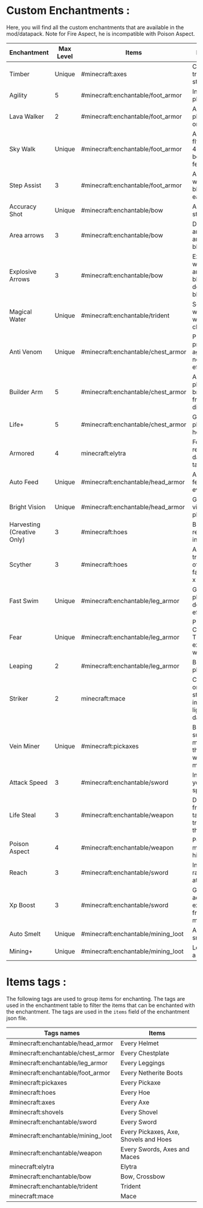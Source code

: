 # Custom Enchantments :
Here, you will find all the custom enchantments that are available in the mod/datapack. 
Note for Fire Aspect, he is incompatible with Poison Aspect.

| Enchantment                | Max Level | Items                                    | Description                                                        | Min Cost Base            | Incompatibilities                        |
|----------------------------|-----------|------------------------------------------|--------------------------------------------------------------------|--------------------------|------------------------------------------|
| Timber                     | Unique    | #minecraft:axes                          | Cut down a tree with one strike.                                   | 15                       | None                                     |
| Agility                    | 5         | #minecraft:enchantable/foot_armor        | Increases player speed.                                            | 1                        | None                                     |
| Lava Walker                | 2         | #minecraft:enchantable/foot_armor        | Allows the player to walk on lava.                                 | Nether Chest Loot        | Step Assist, Sky Walk                    |
| Sky Walk                   | Unique    | #minecraft:enchantable/foot_armor        | Allows you to fly if there is a 4 blocks gap below your feet.      | 25                       | Lava Walker, Step Assist                 |
| Step Assist                | 3         | #minecraft:enchantable/foot_armor        | Allows you to walk up blocks more easily.                          | Ancient City Chest       | Lava Walker, Sky Walk                    |
| Accuracy Shot              | Unique    | #minecraft:enchantable/bow               | Arrows fly straight.                                               | 20                       | None                                     |
| Area arrows                | 3         | #minecraft:enchantable/bow               | Damage in area when the arrow hits a block.                        | Random Loots, Mobs       | Explosive Arrow                          |
| Explosive Arrows           | 3         | #minecraft:enchantable/bow               | Explodes when the arrow hits a block, and destroys blocks.         | Random Loots, Mobs       | Area Arrow                               |
| Magical Water              | Unique    | #minecraft:enchantable/trident           | Set block to waterlogged with the left click.                      | 15                       | None                                     |
| Anti Venom                 | Unique    | #minecraft:enchantable/chest_armor       | Provides protection against negative effects.                      | Double trading villager  | None                                     |
| Builder Arm                | 5         | #minecraft:enchantable/chest_armor       | Allows you to place and break blocks from a longer distance.       | Double trading villager  | None                                     |
| Life+                      | 5         | #minecraft:enchantable/chest_armor       | Gives the player extra hearts.                                     | 9                        | None                                     |
| Armored                    | 4         | minecraft:elytra                         | For elytra, reduce the damage taken.                               | End City chests          | None                                     |
| Auto Feed                  | Unique    | #minecraft:enchantable/head_armor        | Automatically feeds you every minute.                              | Trading                  | None                                     |
| Bright Vision              | Unique    | #minecraft:enchantable/head_armor        | Gives night vision to the player.                                  | 12                       | None                                     |
| Harvesting (Creative Only) | 3         | #minecraft:hoes                          | Breaks and replants crops in area.                                 | Creative Inventory       | None                                     |
| Scyther                    | 3         | #minecraft:hoes                          | Allows transformation of dirt to farmland over x by z surface.     | 12                       | None                                     |
| Fast Swim                  | Unique    | #minecraft:enchantable/leg_armor         | Grants the player a dolphin Grace effect.                          | Deep Ocean Monument      | None                                     |
| Fear                       | Unique    | #minecraft:enchantable/leg_armor         | Prevents Creeper and TNT explosions when applied.                  | 15                       | None                                     |
| Leaping                    | 2         | #minecraft:enchantable/leg_armor         | Boosts the player.                                                 | 15                       | None                                     |
| Striker                    | 2         | minecraft:mace                           | Calls thunder on hit if stormy; immune to lightning damage.        | Trial chamber (Hard)     | None                                     |
| Vein Miner                 | Unique    | #minecraft:pickaxes                      | Breaks all surrounding minerals of the same type when one is mined.| Villager Trades          | Mining+                                  |
| Attack Speed               | 3         | #minecraft:enchantable/sword             | Increases your attack speed.                                       | 8                        | Reach                                    |
| Life Steal                 | 3         | #minecraft:enchantable/weapon            | Drains health from the target and transfers it to the player.      | 5                        | None                                     |
| Poison Aspect              | 4         | #minecraft:enchantable/weapon            | Poisons the mob upon hitting it.                                   | 15                       | Fire Aspect                              |
| Reach                      | 3         | #minecraft:enchantable/sword             | Increases the range of your attack.                                | Villager Trades          | Attack Speed                             |
| Xp Boost                   | 3         | #minecraft:enchantable/sword             | Gain additional experience from killing mobs.                      | 5                        | None                                     |
| Auto Smelt                 | Unique    | #minecraft:enchantable/mining_loot       | Automatically smelts items.                                        | 20                       | None                                     |
| Mining+                    | Unique    | #minecraft:enchantable/mining_loot       | Lets you mine a 3x3 area.                                          | Villager Trades          | Vein Miner                               |

# Items tags :
The following tags are used to group items for enchanting. The tags are used in the enchantment table to filter the items that can be enchanted with the enchantment. The tags are used in the `items` field of the enchantment json file.

| Tags names               | Items                                                                 |
|--------------------------|-----------------------------------------------------------------------|
| #minecraft:enchantable/head_armor | Every Helmet |
| #minecraft:enchantable/chest_armor | Every Chestplate |
| #minecraft:enchantable/leg_armor | Every Leggings |
| #minecraft:enchantable/foot_armor | Every Netherite Boots |
| #minecraft:pickaxes      | Every Pickaxe |
| #minecraft:hoes          | Every Hoe |
| #minecraft:axes          | Every Axe |
| #minecraft:shovels       | Every Shovel |
| #minecraft:enchantable/sword | Every Sword |
| #minecraft:enchantable/mining_loot | Every Pickaxes, Axe, Shovels and Hoes |
| #minecraft:enchantable/weapon | Every Swords, Axes and Maces |
| minecraft:elytra         | Elytra |
| #minecraft:enchantable/bow | Bow, Crossbow |
| #minecraft:enchantable/trident | Trident |
| minecraft:mace           | Mace |
